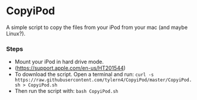# CopyiPod

A simple script to copy the files from your iPod from your mac (and maybe Linux?).

### Steps
* Mount your iPod in hard drive mode.
* (https://support.apple.com/en-us/HT201544)
* To download the script. Open a terminal and run:
`
curl -s https://raw.githubusercontent.com/tylern4/CopyiPod/master/CopyiPod.sh > CopyiPod.sh
`
* Then run the script with:
`
bash CopyiPod.sh
`
